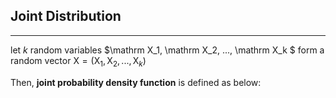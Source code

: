 ## Joint Distribution
-------
let $k$ random variables $\mathrm X_1, \mathrm X_2, ..., \mathrm X_k $
form a random vector $\mathrm X = \left( \mathrm X_1, \mathrm X_2, ..., \mathrm X_k \right)$

Then, **joint probability density function** is defined as below:

